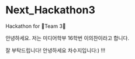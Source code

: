 # Next_Hackathon3

Hackathon for 🦁Team 3🐯

안녕하세요.
저는 미디어학부 16학번 이의찬이라고 합니다.

잘 부탁드립니다!
안녕하세요 차수지입니다:)
!!!
